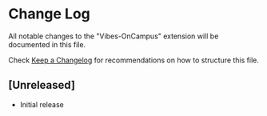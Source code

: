 # Change Log

All notable changes to the "Vibes-OnCampus" extension will be documented in this file.

Check [Keep a Changelog](http://keepachangelog.com/) for recommendations on how to structure this file.

## [Unreleased]

- Initial release

